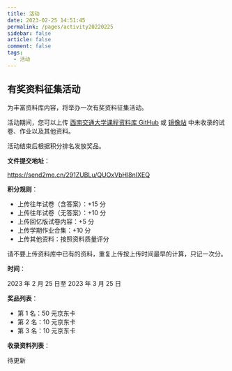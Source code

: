 ```yaml
---
title: 活动
date: 2023-02-25 14:51:45
permalink: /pages/activity20220225
sidebar: false
article: false
comment: false
tags:
  - 活动
---
```


<!-- markdownlint-disable MD025 MD033 MD041 -->

## 有奖资料征集活动

为丰富资料库内容，将举办一次有奖资料征集活动。

活动期间，您可以上传 [西南交通大学课程资料库 GitHub](https://github.com/swjtuhub/SWJTU-Courses) 或 [镜像站](https://hub.fgit.ml/swjtuhub/SWJTU-Courses) 中未收录的试卷、作业以及其他资料。

活动结束后根据积分排名发放奖品。

**文件提交地址**：

<https://send2me.cn/291ZUBLu/QUOxVbHl8nIXEQ>

**积分规则**：

- 上传往年试卷（含答案）：+15 分
- 上传往年试卷（无答案）：+10 分
- 上传回忆版试卷内容：+5 分
- 上传学期作业合集：+10 分
- 上传其他资料：按照资料质量评分

请不要上传资料库中已有的资料，重复上传按上传时间最早的计算，只记一次分。

**时间**：

2023 年 2 月 25 日至 2023 年 3 月 25 日

**奖品列表**：

- 第 1 名：50 元京东卡
- 第 2 名：10 元京东卡
- 第 3 名：10 元京东卡

**收录资料列表**：

待更新
